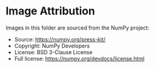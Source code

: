 # Image Attribution

Images in this folder are sourced from the NumPy project:

- Source: <https://numpy.org/press-kit/>
- Copyright: NumPy Developers
- License: BSD 3-Clause License
- Full license: <https://numpy.org/devdocs/license.html>

